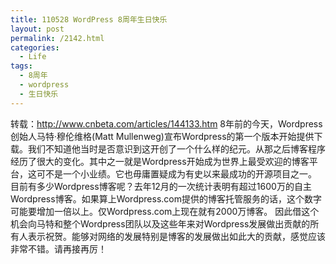 ```yaml
---
title: 110528 WordPress 8周年生日快乐
layout: post
permalink: /2142.html
categories:
  - Life
tags:
  - 8周年
  - wordpress
  - 生日快乐
---
```

转载：http://www.cnbeta.com/articles/144133.htm 8年前的今天，Wordpress创始人马特·穆伦维格(Matt Mullenweg)宣布Wordpress的第一个版本开始提供下载。我们不知道他当时是否意识到这开创了一个什么样的纪元。从那之后博客程序经历了很大的变化。其中之一就是Wordpress开始成为世界上最受欢迎的博客平台，这可不是一个小业绩。它也毋庸置疑成为有史以来最成功的开源项目之一。 目前有多少Wordpress博客呢？去年12月的一次统计表明有超过1600万的自主Wordpress博客。如果算上Wordpress.com提供的博客托管服务的话，这个数字可能要增加一倍以上。仅Wordpress.com上现在就有2000万博客。 因此借这个机会向马特和整个Wordpress团队以及这些年来对Wordpress发展做出贡献的所有人表示祝贺。能够对网络的发展特别是博客的发展做出如此大的贡献，感觉应该非常不错。请再接再厉！ &nbsp;